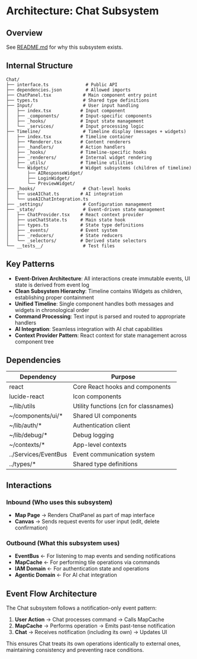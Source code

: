 # Architecture: Chat Subsystem

## Overview
See [README.md](./README.md) for why this subsystem exists.

## Internal Structure

```
Chat/
├── interface.ts              # Public API
├── dependencies.json         # Allowed imports
├── ChatPanel.tsx            # Main component entry point
├── types.ts                 # Shared type definitions
├── Input/                   # User input handling
│   ├── index.tsx           # Input component
│   ├── _components/        # Input-specific components
│   ├── _hooks/             # Input state management
│   └── _services/          # Input processing logic
├── Timeline/                # Timeline display (messages + widgets)
│   ├── index.tsx           # Timeline container
│   ├── *Renderer.tsx       # Content renderers
│   ├── _handlers/          # Action handlers
│   ├── _hooks/             # Timeline-specific hooks
│   ├── _renderers/         # Internal widget rendering
│   ├── _utils/             # Timeline utilities
│   └── Widgets/            # Widget subsystems (children of timeline)
│       ├── AIResponseWidget/
│       ├── LoginWidget/
│       └── PreviewWidget/
├── _hooks/                  # Chat-level hooks
│   ├── useAIChat.ts        # AI integration
│   └── useAIChatIntegration.ts
├── _settings/               # Configuration management
├── _state/                  # Event-driven state management
│   ├── ChatProvider.tsx    # React context provider
│   ├── useChatState.ts     # Main state hook
│   ├── types.ts            # State type definitions
│   ├── _events/            # Event system
│   ├── _reducers/          # State reducers
│   └── _selectors/         # Derived state selectors
└── __tests__/               # Test files
```

## Key Patterns

- **Event-Driven Architecture**: All interactions create immutable events, UI state is derived from event log
- **Clean Subsystem Hierarchy**: Timeline contains Widgets as children, establishing proper containment
- **Unified Timeline**: Single component handles both messages and widgets in chronological order
- **Command Processing**: Text input is parsed and routed to appropriate handlers
- **AI Integration**: Seamless integration with AI chat capabilities
- **Context Provider Pattern**: React context for state management across component tree

## Dependencies

| Dependency | Purpose |
|------------|---------|
| react | Core React hooks and components |
| lucide-react | Icon components |
| ~/lib/utils | Utility functions (cn for classnames) |
| ~/components/ui/* | Shared UI components |
| ~/lib/auth/* | Authentication client |
| ~/lib/debug/* | Debug logging |
| ~/contexts/* | App-level contexts |
| ../Services/EventBus | Event communication system |
| ../types/* | Shared type definitions |

## Interactions

### Inbound (Who uses this subsystem)
- **Map Page** → Renders ChatPanel as part of map interface
- **Canvas** → Sends request events for user input (edit, delete confirmation)

### Outbound (What this subsystem uses)
- **EventBus** ← For listening to map events and sending notifications
- **MapCache** ← For performing tile operations via commands
- **IAM Domain** ← For authentication state and operations
- **Agentic Domain** ← For AI chat integration

## Event Flow Architecture

The Chat subsystem follows a notification-only event pattern:

1. **User Action** → Chat processes command → Calls MapCache
2. **MapCache** → Performs operation → Emits past-tense notification
3. **Chat** → Receives notification (including its own) → Updates UI

This ensures Chat treats its own operations identically to external ones, maintaining consistency and preventing race conditions.